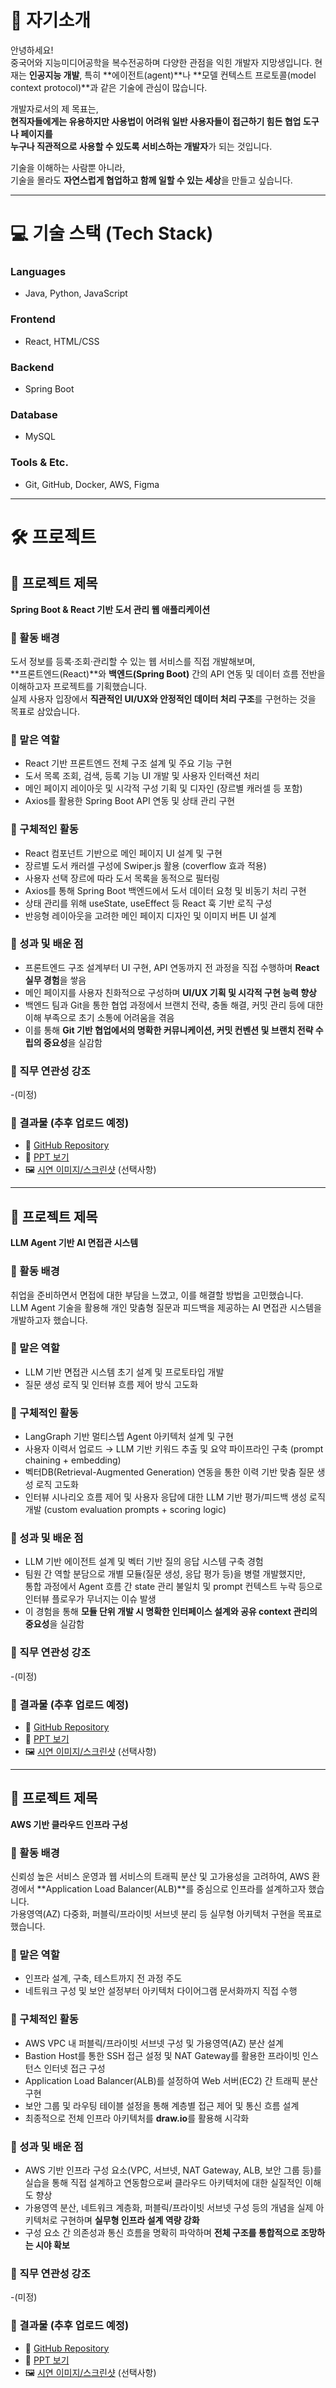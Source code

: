 # 👋 자기소개

안녕하세요!  
중국어와 지능미디어공학을 복수전공하며 다양한 관점을 익힌 개발자 지망생입니다.
현재는 **인공지능 개발**, 특히 **에이전트(agent)**나 **모델 컨텍스트 프로토콜(model context protocol)**과 같은 기술에 관심이 많습니다.

개발자로서의 제 목표는,  
**현직자들에게는 유용하지만 사용법이 어려워 일반 사용자들이 접근하기 힘든 협업 도구나 페이지를**  
**누구나 직관적으로 사용할 수 있도록 서비스하는 개발자**가 되는 것입니다.

기술을 이해하는 사람뿐 아니라,  
기술을 몰라도 **자연스럽게 협업하고 함께 일할 수 있는 세상**을 만들고 싶습니다.

---

# 💻 기술 스택 (Tech Stack)

### Languages
- Java, Python, JavaScript

### Frontend
- React, HTML/CSS

### Backend
- Spring Boot

### Database
- MySQL

### Tools & Etc.
- Git, GitHub, Docker, AWS, Figma

---

# 🛠 프로젝트

## 📌 프로젝트 제목
**Spring Boot & React 기반 도서 관리 웹 애플리케이션**

### 🔎 활동 배경
도서 정보를 등록·조회·관리할 수 있는 웹 서비스를 직접 개발해보며,  
**프론트엔드(React)**와 **백엔드(Spring Boot)** 간의 API 연동 및 데이터 흐름 전반을 이해하고자 프로젝트를 기획했습니다.  
실제 사용자 입장에서 **직관적인 UI/UX와 안정적인 데이터 처리 구조**를 구현하는 것을 목표로 삼았습니다.

### 🧩 맡은 역할
- React 기반 프론트엔드 전체 구조 설계 및 주요 기능 구현  
- 도서 목록 조회, 검색, 등록 기능 UI 개발 및 사용자 인터랙션 처리  
- 메인 페이지 레이아웃 및 시각적 구성 기획 및 디자인 (장르별 캐러셀 등 포함)  
- Axios를 활용한 Spring Boot API 연동 및 상태 관리 구현

### 🔧 구체적인 활동
- React 컴포넌트 기반으로 메인 페이지 UI 설계 및 구현  
- 장르별 도서 캐러셀 구성에 Swiper.js 활용 (coverflow 효과 적용)  
- 사용자 선택 장르에 따라 도서 목록을 동적으로 필터링  
- Axios를 통해 Spring Boot 백엔드에서 도서 데이터 요청 및 비동기 처리 구현  
- 상태 관리를 위해 useState, useEffect 등 React 훅 기반 로직 구성  
- 반응형 레이아웃을 고려한 메인 페이지 디자인 및 이미지 버튼 UI 설계

### 🚀 성과 및 배운 점
- 프론트엔드 구조 설계부터 UI 구현, API 연동까지 전 과정을 직접 수행하며 **React 실무 경험**을 쌓음  
- 메인 페이지를 사용자 친화적으로 구성하며 **UI/UX 기획 및 시각적 구현 능력 향상**  
- 백엔드 팀과 Git을 통한 협업 과정에서 브랜치 전략, 충돌 해결, 커밋 관리 등에 대한 이해 부족으로 초기 소통에 어려움을 겪음  
- 이를 통해 **Git 기반 협업에서의 명확한 커뮤니케이션, 커밋 컨벤션 및 브랜치 전략 수립의 중요성**을 실감함

### 💼 직무 연관성 강조
-(미정)

### 📂 결과물 (추후 업로드 예정)
- 🔗 [GitHub Repository](https://github.com/Amilaje/Library_management.git)
- 📄 [PPT 보기](./폴더명/파일이름.pdf)
- 🖼️ [시연 이미지/스크린샷](./폴더명/스크린샷.png) (선택사항)



---



## 📌 프로젝트 제목
**LLM Agent 기반 AI 면접관 시스템**

### 🔎 활동 배경
취업을 준비하면서 면접에 대한 부담을 느꼈고, 이를 해결할 방법을 고민했습니다.  
LLM Agent 기술을 활용해 개인 맞춤형 질문과 피드백을 제공하는 AI 면접관 시스템을 개발하고자 했습니다.

### 🧩 맡은 역할
- LLM 기반 면접관 시스템 초기 설계 및 프로토타입 개발  
- 질문 생성 로직 및 인터뷰 흐름 제어 방식 고도화  

### 🔧 구체적인 활동
- LangGraph 기반 멀티스텝 Agent 아키텍처 설계 및 구현  
- 사용자 이력서 업로드 → LLM 기반 키워드 추출 및 요약 파이프라인 구축 (prompt chaining + embedding)  
- 벡터DB(Retrieval-Augmented Generation) 연동을 통한 이력 기반 맞춤 질문 생성 로직 고도화  
- 인터뷰 시나리오 흐름 제어 및 사용자 응답에 대한 LLM 기반 평가/피드백 생성 로직 개발 (custom evaluation prompts + scoring logic)

### 🚀 성과 및 배운 점
- LLM 기반 에이전트 설계 및 벡터 기반 질의 응답 시스템 구축 경험  
- 팀원 간 역할 분담으로 개별 모듈(질문 생성, 응답 평가 등)을 병렬 개발했지만,  
  통합 과정에서 Agent 흐름 간 state 관리 불일치 및 prompt 컨텍스트 누락 등으로 인터뷰 플로우가 무너지는 이슈 발생  
- 이 경험을 통해 **모듈 단위 개발 시 명확한 인터페이스 설계와 공유 context 관리의 중요성**을 실감함

### 💼 직무 연관성 강조
-(미정)

### 📂 결과물 (추후 업로드 예정)
- 🔗 [GitHub Repository](https://github.com/여기에_링크_삽입)
- 📄 [PPT 보기](./폴더명/파일이름.pdf)
- 🖼️ [시연 이미지/스크린샷](./폴더명/스크린샷.png) (선택사항)



---



## 📌 프로젝트 제목
**AWS 기반 클라우드 인프라 구성**

### 🔎 활동 배경
신뢰성 높은 서비스 운영과 웹 서비스의 트래픽 분산 및 고가용성을 고려하여, AWS 환경에서 **Application Load Balancer(ALB)**를 중심으로 인프라를 설계하고자 했습니다.  
가용영역(AZ) 다중화, 퍼블릭/프라이빗 서브넷 분리 등 실무형 아키텍처 구현을 목표로 했습니다.


### 🧩 맡은 역할
- 인프라 설계, 구축, 테스트까지 전 과정 주도  
- 네트워크 구성 및 보안 설정부터 아키텍처 다이어그램 문서화까지 직접 수행

### 🔧 구체적인 활동
- AWS VPC 내 퍼블릭/프라이빗 서브넷 구성 및 가용영역(AZ) 분산 설계  
- Bastion Host를 통한 SSH 접근 설정 및 NAT Gateway를 활용한 프라이빗 인스턴스 인터넷 접근 구성  
- Application Load Balancer(ALB)를 설정하여 Web 서버(EC2) 간 트래픽 분산 구현  
- 보안 그룹 및 라우팅 테이블 설정을 통해 계층별 접근 제어 및 통신 흐름 설계  
- 최종적으로 전체 인프라 아키텍처를 **draw.io**를 활용해 시각화

### 🚀 성과 및 배운 점
- AWS 기반 인프라 구성 요소(VPC, 서브넷, NAT Gateway, ALB, 보안 그룹 등)를 실습을 통해 직접 설계하고 연동함으로써 클라우드 아키텍처에 대한 실질적인 이해도 향상  
- 가용영역 분산, 네트워크 계층화, 퍼블릭/프라이빗 서브넷 구성 등의 개념을 실제 아키텍처로 구현하며 **실무형 인프라 설계 역량 강화**  
- 구성 요소 간 의존성과 통신 흐름을 명확히 파악하며 **전체 구조를 통합적으로 조망하는 시야 확보**

### 💼 직무 연관성 강조
-(미정)

### 📂 결과물 (추후 업로드 예정)
- 🔗 [GitHub Repository](https://github.com/여기에_링크_삽입)
- 📄 [PPT 보기](./폴더명/파일이름.pdf)
- 🖼️ [시연 이미지/스크린샷](./폴더명/스크린샷.png) (선택사항)
